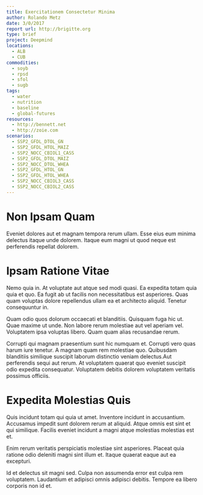 ```yaml
---
title: Exercitationem Consectetur Minima
author: Rolando Metz
date: 3/0/2017
report url: http://brigitte.org
type: brief
project: Deepmind
locations:
  - ALB
  - CUB
commodities:
  - soyb
  - rpsd
  - sfol
  - sugb
tags:
  - water
  - nutrition
  - baseline
  - global-futures
resources:
  - http://bennett.net
  - http://zoie.com
scenarios:
  - SSP2_GFDL_DTOL_GN
  - SSP2_GFDL_HTOL_MAIZ
  - SSP2_NOCC_CBIOL1_CASS
  - SSP2_GFDL_DTOL_MAIZ
  - SSP2_NOCC_DTOL_WHEA
  - SSP2_GFDL_HTOL_GN
  - SSP2_GFDL_HTOL_WHEA
  - SSP2_NOCC_CBIOL3_CASS
  - SSP2_NOCC_CBIOL2_CASS
---
```

# Non Ipsam Quam
Eveniet dolores aut et magnam tempora rerum ullam. Esse eius eum minima delectus itaque unde dolorem. Itaque eum magni ut quod neque est perferendis repellat dolorem.

# Ipsam Ratione Vitae
Nemo quia in. At voluptate aut atque sed modi quasi. Ea expedita totam quia quia et quo. Ea fugit ab ut facilis non necessitatibus est asperiores. Quas quam voluptas dolore repellendus ullam ea et architecto aliquid. Tenetur consequuntur in.
 Quam odio quos dolorum occaecati et blanditiis. Quisquam fuga hic ut. Quae maxime ut unde. Non labore rerum molestiae aut vel aperiam vel. Voluptatem ipsa voluptas libero. Quam quam alias recusandae rerum.
 Corrupti qui magnam praesentium sunt hic numquam et. Corrupti vero quas harum iure tenetur. A magnam quam rem molestiae quo. Quibusdam blanditiis similique suscipit laborum distinctio veniam delectus.Aut perferendis sequi aut rerum. At voluptatem quaerat quo eveniet suscipit odio expedita consequatur. Voluptatem debitis dolorem voluptatem veritatis possimus officiis.

# Expedita Molestias Quis
Quis incidunt totam qui quia ut amet. Inventore incidunt in accusantium. Accusamus impedit sunt dolorem rerum at aliquid. Atque omnis est sint et qui similique. Facilis eveniet incidunt a magni atque molestias molestias est et.
 Enim rerum veritatis perspiciatis molestiae sint asperiores. Placeat quia ratione odio deleniti magni sint illum et. Itaque quaerat eaque aut ea excepturi.
 Id et delectus sit magni sed. Culpa non assumenda error est culpa rem voluptatem. Laudantium et adipisci omnis adipisci debitis. Tempore ea libero corporis non id et.
